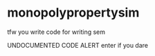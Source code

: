 # monopolypropertysim
tfw you write code for writing sem

UNDOCUMENTED CODE ALERT enter if you dare
